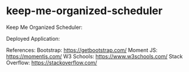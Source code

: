 # keep-me-organized-scheduler
Keep Me Organized Scheduler:

Deployed Application: 






References:
Bootstrap: https://getbootstrap.com/
Moment JS: https://momentjs.com/
W3 Schools: https://www.w3schools.com/
Stack Overflow: https://stackoverflow.com/